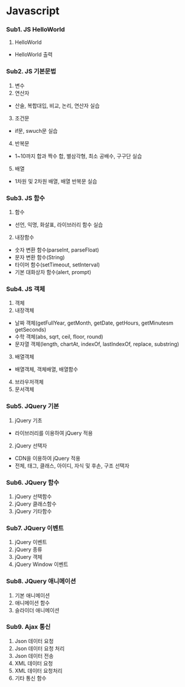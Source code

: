 # Javascript

### Sub1. JS HelloWorld
1. HelloWorld
 - HelloWorld 출력
 
### Sub2. JS 기본문법
1. 변수
2. 연산자
 - 산술, 복합대입, 비교, 논리, 연산자 실습
3. 조건문
 - if문, swuch문 실습
4. 반복문
 - 1~10까지 합과 짝수 합, 별삼각형, 최소 공배수, 구구단 실습
5. 배열
 - 1차원 및 2차원 배열, 배열 반복문 실습

### Sub3. JS 함수
1. 함수
 - 선언, 익명, 화살표, 라이브러리 함수 실습
2. 내장함수
 - 숫자 변환 함수(parseInt, parseFloat)
 - 문자 변환 함수(String)
 - 타이머 함수(setTimeout, setInterval)
 - 기본 대화상자 함수(alert, prompt)
 
### Sub4. JS 객체
1. 객체
2. 내장객체
 - 날짜 객체(getFullYear, getMonth, getDate, getHours, getMinutesm getSeconds)
 - 수학 객체(abs, sqrt, ceil, floor, round)
 - 문자열 객체(length, chartAt, indexOf, lastIndexOf, replace, substring)
3. 배열객체
 - 배열객체, 객체배열, 배열함수
4. 브라우저객체
5. 문서객체

### Sub5. JQuery 기본
1. jQuery 기초
 - 라이브러리를 이용하여 jQuery 적용
2. jQuery 선택자
 - CDN을 이용하여 jQuery 적용
 - 전체, 태그, 클래스, 아이디, 자식 및 후손, 구조 선택자

### Sub6. JQuery 함수
1. jQuery 선택함수
2. jQuery 클래스함수
3. jQuery 기타함수

### Sub7. JQuery 이벤트
1. jQuery 이벤트
2. jQuery 종류
3. jQuery 객체
4. jQuery Window 이벤트

### Sub8. JQuery 애니메이션
1. 기본 애니메이션
2. 애니메이션 함수
3. 슬라이더 애니메이션

### Sub9. Ajax 통신
1. Json 데이터 요청
2. Json 데이터 요청 처리
3. Json 데이터 전송
4. XML 데이터 요청
5. XML 데이터 요청처리
6. 기타 통신 함수


